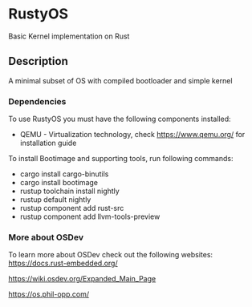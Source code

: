 # RustyOS

Basic Kernel implementation on Rust

## Description

A minimal subset of OS with compiled bootloader and simple kernel

### Dependencies

To use RustyOS you must have the following components installed:
* QEMU - Virtualization technology, check https://www.qemu.org/ for installation guide

To install Bootimage and supporting tools, run following commands:
* cargo install cargo-binutils
* cargo install bootimage
* rustup toolchain install nightly
* rustup default nightly
* rustup component add rust-src
* rustup component add llvm-tools-preview

### More about OSDev

To learn more about OSDev check out the following websites:
https://docs.rust-embedded.org/  

https://wiki.osdev.org/Expanded_Main_Page

https://os.phil-opp.com/ 